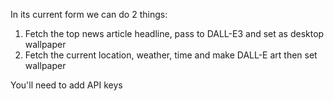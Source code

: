 In its current form we can do 2 things:

1. Fetch the top news article headline, pass to DALL-E3 and set as desktop wallpaper
2. Fetch the current location, weather, time and make DALL-E art then set wallpaper

You'll need to add API keys 
